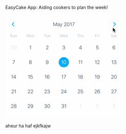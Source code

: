 EasyCake App: Aiding cookers to plan the week!

![](https://github.com/RafaeldeLimaThomaz/pdm-2022/blob/main/assets/calendar.gif)

aheur ha haf ejkfkajw 
